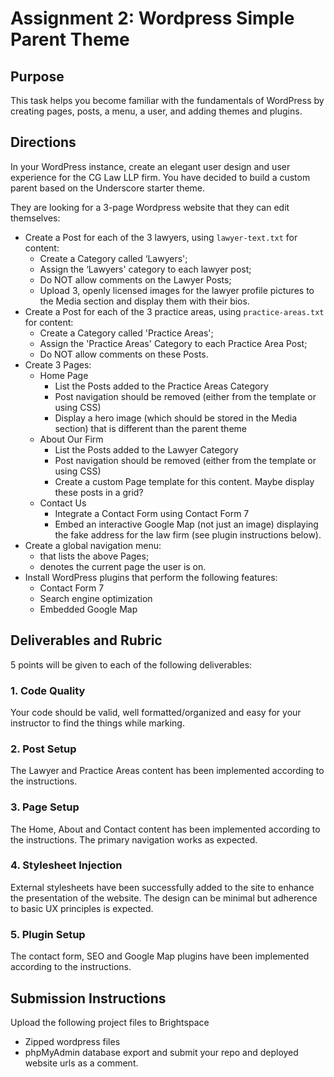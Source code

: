 # Assignment 2: Wordpress Simple Parent Theme
## Purpose
This task helps you become familiar with the fundamentals of WordPress by creating pages, posts, a menu, a user, and adding themes and plugins.

## Directions
In your WordPress instance, create an elegant user design and user experience for the CG Law LLP firm. You have decided to build a custom parent based on the Underscore starter theme.

They are looking for a 3-page Wordpress website that they can edit themselves:
- Create a Post for each of the 3 lawyers, using `lawyer-text.txt` for content:
  - Create a Category called ‘Lawyers';
  - Assign the ‘Lawyers' category to each lawyer post;
  - Do NOT allow comments on the Lawyer Posts;
  - Upload 3, openly licensed images for the lawyer profile pictures to the Media section and display them with their bios.
- Create a Post for each of the 3 practice areas, using `practice-areas.txt` for content:
  - Create a Category called 'Practice Areas';
  - Assign the 'Practice Areas' Category to each Practice Area Post;
  - Do NOT allow comments on these Posts.
- Create 3 Pages:
  - Home Page
    - List the Posts added to the Practice Areas Category
    - Post navigation should be removed (either from the template or using CSS)
    - Display a hero image (which should be stored in the Media section) that is different than the parent theme
  - About Our Firm
    - List the Posts added to the Lawyer Category
    - Post navigation should be removed (either from the template or using CSS)
    - Create a custom Page template for this content. Maybe display these posts in a grid?
  - Contact Us 
    - Integrate a Contact Form using Contact Form 7
    - Embed an interactive Google Map (not just an image) displaying the fake address for the law firm (see plugin instructions below).
- Create a global navigation menu:
  - that lists the above Pages;
  - denotes the current page the user is on.
- Install WordPress plugins that perform the following features:
  - Contact Form 7
  - Search engine optimization
  - Embedded Google Map

## Deliverables and Rubric
5 points will be given to each of the following deliverables:

### 1. Code Quality
Your code should be valid, well formatted/organized and easy for your instructor to find the things while marking.

### 2. Post Setup
The Lawyer and Practice Areas content has been implemented according to the instructions.

### 3. Page Setup
The Home, About and Contact content has been implemented according to the instructions. The primary navigation works as expected.

### 4. Stylesheet Injection
External stylesheets have been successfully added to the site to enhance the presentation of the website. The design can be minimal but adherence to basic UX principles is expected.

### 5. Plugin Setup
The contact form, SEO and Google Map plugins have been implemented according to the instructions.

## Submission Instructions
Upload the following project files to Brightspace
- Zipped wordpress files
- phpMyAdmin database export
and submit your repo and deployed website urls as a comment.
